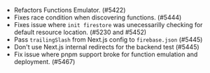 - Refactors Functions Emulator. (#5422)
- Fixes race condition when discovering functions. (#5444)
- Fixes issue where `init firestore` was unecessarilly checking for default resource location. (#5230 and #5452)
- Pass `trailingSlash` from Next.js config to `firebase.json` (#5445)
- Don't use Next.js internal redirects for the backend test (#5445)
- Fix issue where pnpm support broke for function emulation and deployment. (#5467)
